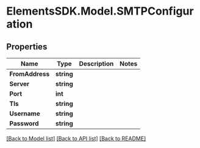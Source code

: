 # ElementsSDK.Model.SMTPConfiguration

## Properties

Name | Type | Description | Notes
------------ | ------------- | ------------- | -------------
**FromAddress** | **string** |  | 
**Server** | **string** |  | 
**Port** | **int** |  | 
**Tls** | **string** |  | 
**Username** | **string** |  | 
**Password** | **string** |  | 

[[Back to Model list]](../#documentation-for-models) [[Back to API list]](../#documentation-for-api-endpoints) [[Back to README]](../)

